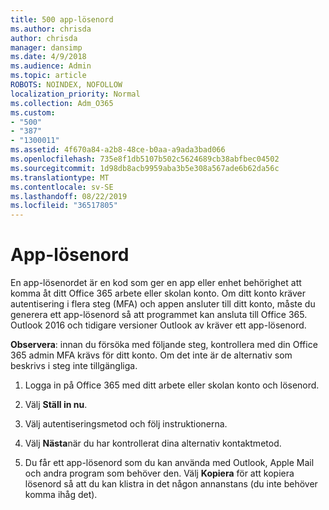 ```yaml
---
title: 500 app-lösenord
ms.author: chrisda
author: chrisda
manager: dansimp
ms.date: 4/9/2018
ms.audience: Admin
ms.topic: article
ROBOTS: NOINDEX, NOFOLLOW
localization_priority: Normal
ms.collection: Adm_O365
ms.custom:
- "500"
- "387"
- "1300011"
ms.assetid: 4f670a84-a2b8-48ce-b0aa-a9ada3bad066
ms.openlocfilehash: 735e8f1db5107b502c5624689cb38abfbec04502
ms.sourcegitcommit: 1d98db8acb9959aba3b5e308a567ade6b62da56c
ms.translationtype: MT
ms.contentlocale: sv-SE
ms.lasthandoff: 08/22/2019
ms.locfileid: "36517805"
---
```

# <a name="app-passwords"></a>App-lösenord

En app-lösenordet är en kod som ger en app eller enhet behörighet att komma åt ditt Office 365 arbete eller skolan konto. Om ditt konto kräver autentisering i flera steg (MFA) och appen ansluter till ditt konto, måste du generera ett app-lösenord så att programmet kan ansluta till Office 365. Outlook 2016 och tidigare versioner Outlook av kräver ett app-lösenord.

 **Observera**: innan du försöka med följande steg, kontrollera med din Office 365 admin MFA krävs för ditt konto. Om det inte är de alternativ som beskrivs i steg inte tillgängliga.

1. Logga in på Office 365 med ditt arbete eller skolan konto och lösenord.

2. Välj **Ställ in nu**.

3. Välj autentiseringsmetod och följ instruktionerna.

4. Välj **Nästa**när du har kontrollerat dina alternativ kontaktmetod.

5. Du får ett app-lösenord som du kan använda med Outlook, Apple Mail och andra program som behöver den. Välj **Kopiera** för att kopiera lösenord så att du kan klistra in det någon annanstans (du inte behöver komma ihåg det).
